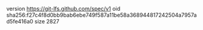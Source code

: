 version https://git-lfs.github.com/spec/v1
oid sha256:f27c4f8d0bb9bab6ebe749f587a11be58a368944817242504a7957ad5fe416a0
size 2827
